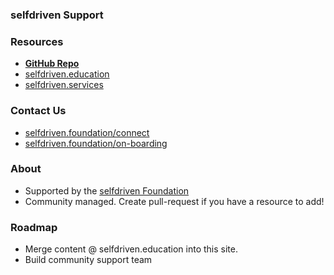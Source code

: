 ### selfdriven Support

### Resources
- [**GitHub Repo**](https://github.com/selfdriven-foundation/selfdriven-support)
- [selfdriven.education](https://selfdriven.education)
- [selfdriven.services](https://selfdriven.services)

### Contact Us
- [selfdriven.foundation/connect](https://selfdriven.foundation/connect)
- [selfdriven.foundation/on-boarding](https://selfdriven.foundation/on-boarding)

### About
- Supported by the [selfdriven Foundation](https://selfdriven.foundation)
- Community managed.  Create pull-request if you have a resource to add!

### Roadmap
- Merge content @ selfdriven.education into this site.
- Build community support team